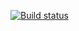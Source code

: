 [![Build status](https://ci.appveyor.com/api/projects/status/euok07eblgbqtp9g?svg=true)](https://ci.appveyor.com/project/AlexanderSheremet/containers)

